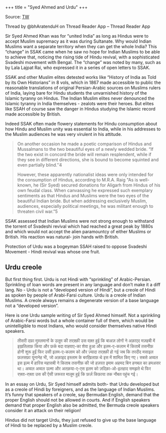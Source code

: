 +++
title = "Syed Ahmed and Urdu"
+++

Source: [TW](https://threadreaderapp.com/thread/1514947255857553412.html)

Thread by @bhAratenduH on Thread Reader App – Thread Reader App

Sir Syed Ahmed Khan was for “united India” as long as Hindus were to accept Muslim supremacy as it was during Sultanate. Why would Indian Muslims want a separate territory when they can get the whole India? This “change” in SSAK came when he saw no hope for Indian Muslims to be able to achieve that, noticing the rising tide of Hindu revival, with a sophisticated Svadeshi movement with Bengal. The “change” was noted by many, such as by Lala Lajpat Rai, who expressed it in a series of open letters to SSAK. 

SSAK and other Muslim elites detested works like “History of India as Told by its Own Historians” in 8 vols, which in 1867 made accessible to public the reasonable translations of original Persian-Arabic sources on Muslims rulers of India, laying bare for Hindu students the unvarnished history of the Islamic tyranny on Hindus. The Indian Muslim elites never denounced the Islamic tyranny in India themselves - zealots were their heroes. But elites like SSAH of course saw the danger in Hindus studying the Islamic record made accessible by British.

Indeed SSAK often made flowery statements for Hindu consumption about how Hindu and Muslim unity was essential to India, while in his addresses to the Muslim audiences he was very virulent in his attitude.

> On another occasion he made a poetic comparison of Hindus and Mussalmans to the two beautiful eyes of a newly wedded bride. “If the two exist in concord the bride will remain resplendent, while if they see in different directions, she is bound to become squinted and even partially blind.''4 
> 
> However, these apparently nationalist ideas were only intended for the consumption of Hindus, according to M.R.A. Raig "As is well-known, he (Sir Syed) secured donations for Aligarh from Hindus of his own feudal class. When canvassing he expressed such exemplary sentiments as that Hindus and Muslims were the two eyes of the beautiful Indian bride. But when addressing exclusively Muslim, audiences, especially political meetings, he was militant enough to threaten civil war.”5

SSAK assessed that Indian Muslims were not strong enough to withstand the torrent of Svadeshi revival which had reached a great peak by 1880s and which would not accept the alien paramountcy of either Muslims or British. His reaction was natural- join hands with British.

Protection of Urdu was a bogeyman SSAH raised to oppose Svadeshi Movement - Hindi revival was whose one fruit.

## Urdu creole
But first thing first. Urdu is not Hindi with “sprinkling” of Arabic-Persian. Sprinkling of loan words are present in any language and don’t make it a diff lang. No - Urdu is not a “developed version of Hindi”, but a creole of Hindi as spoken by people of Arabi-Farsi culture. Urdu is a creole of Indian Muslims. A creole always remains a degenerate version of a base language not a “developed version”.

Here is one Urdu sample writing of Sir Syed Ahmed himself. Not a sprinkling of Arabic-Farsi words but a whole container full of them, which would be unintelligible to most Indians, who would consider themselves native Hindi speakers.

> तीसरी दफ़ा मुस्लमानों के उलूम की तरक़्क़ी उस वक़्त हुई कि बाअज़ लोगों ने अक़ाएद मज़हबी में इख़तिलाफ़ किया और फ़र्क बदा वाहवाए-का शेवा हुआ और इलम-ए-कलाम में किताबें तसनीफ़ होनी शुरू हुईं फिर उसी इलम-ए-कलाम को और ज़्यादा तरक़्क़ी हो गई जब कि तरदीद मसाइल फ़लसफ़ा यूनानेह भी, जो अक़ाइद इस्लाम के बरख़िलाफ़ थे इस में शामिल किए गए। सबसे अव्वल इस इल्म में हारिस महासबी ने किताब तसनीफ़ की जो हज़रत इमाम अहमद बिन हनबल का हमअसर था। अव्वल अव्वल उल्मा और अतक़या-ए-एस इलम को ज़दिक़ा-ओ-इलहाद समझते थे फिर रफ़्ता-रफ़्ता उस की ऐसी ज़रूरत मालूम हुई कि फ़र्ज़ किफ़ाया तक नौबत पहुंच गई।

In an essay on Urdu, Sir Syed himself admits both- that Urdu developed but as a creole of Hindi by foreigners, and as the language of Indian Muslims. It’s funny that speakers of a creole, say Bermudan English, demand that the proper English should not be allowed in courts. And if English speakers demand that proper English also be admitted, the Bermuda creole speakers consider it an attack on their religion!

Hindus did not target Urdu, they just refused to give up the base language of Hindi to be replaced by a Muslim creole.
